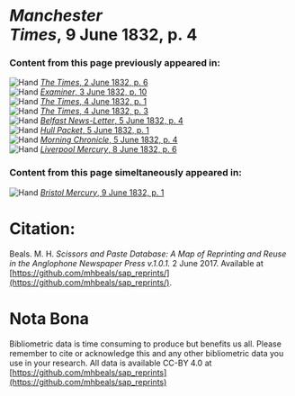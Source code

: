 # *Manchester Times*, 9 June 1832, p. 4  
  
### Content from this page previously appeared in:  
![Hand](http://scissorsandpaste.net/wp-content/uploads/2017/06/smallhandpointer.png) [*The Times*, 2 June 1832, p. 6](https://mhbeals.github.io/sap_html/The-Times/The-Times-2-June-1832-p-6)  
![Hand](http://scissorsandpaste.net/wp-content/uploads/2017/06/smallhandpointer.png) [*Examiner*, 3 June 1832, p. 10](https://mhbeals.github.io/sap_html/Examiner/Examiner-3-June-1832-p-10)  
![Hand](http://scissorsandpaste.net/wp-content/uploads/2017/06/smallhandpointer.png) [*The Times*, 4 June 1832, p. 1](https://mhbeals.github.io/sap_html/The-Times/The-Times-4-June-1832-p-1)  
![Hand](http://scissorsandpaste.net/wp-content/uploads/2017/06/smallhandpointer.png) [*The Times*, 4 June 1832, p. 3](https://mhbeals.github.io/sap_html/The-Times/The-Times-4-June-1832-p-3)  
![Hand](http://scissorsandpaste.net/wp-content/uploads/2017/06/smallhandpointer.png) [*Belfast News-Letter*, 5 June 1832, p. 4](https://mhbeals.github.io/sap_html/Belfast-News-Letter/Belfast-News-Letter-5-June-1832-p-4)  
![Hand](http://scissorsandpaste.net/wp-content/uploads/2017/06/smallhandpointer.png) [*Hull Packet*, 5 June 1832, p. 1](https://mhbeals.github.io/sap_html/Hull-Packet/Hull-Packet-5-June-1832-p-1)  
![Hand](http://scissorsandpaste.net/wp-content/uploads/2017/06/smallhandpointer.png) [*Morning Chronicle*, 5 June 1832, p. 4](https://mhbeals.github.io/sap_html/Morning-Chronicle/Morning-Chronicle-5-June-1832-p-4)  
![Hand](http://scissorsandpaste.net/wp-content/uploads/2017/06/smallhandpointer.png) [*Liverpool Mercury*, 8 June 1832, p. 6](https://mhbeals.github.io/sap_html/Liverpool-Mercury/Liverpool-Mercury-8-June-1832-p-6)  
  
### Content from this page simeltaneously appeared in:  
![Hand](http://scissorsandpaste.net/wp-content/uploads/2017/06/smallhandpointer.png) [*Bristol Mercury*, 9 June 1832, p. 1](https://mhbeals.github.io/sap_html/Bristol-Mercury/Bristol-Mercury-9-June-1832-p-1)  


# Citation: 

Beals. M. H. *Scissors and Paste Database: A Map of Reprinting and Reuse in the Anglophone Newspaper Press v.1.0.1.* 2 June 2017. Available at [https://github.com/mhbeals/sap_reprints/](https://github.com/mhbeals/sap_reprints/). 

# Nota Bona

Bibliometric data is time consuming to produce but benefits us all. Please remember to cite or acknowledge this and any other bibliometric data you use in your research. All data is available CC-BY 4.0 at [https://github.com/mhbeals/sap_reprints](https://github.com/mhbeals/sap_reprints)